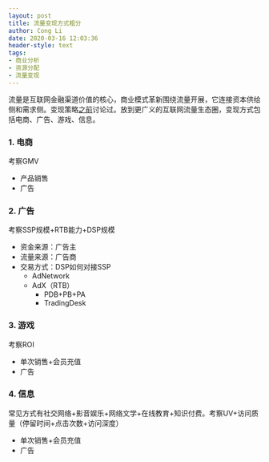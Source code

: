 ```yaml
---
layout: post
title: 流量变现方式粗分
author: Cong Li 
date: 2020-03-16 12:03:36
header-style: text
tags:
- 商业分析
- 资源分配
- 流量变现 
---
```

流量是互联网金融渠道价值的核心，商业模式革新围绕流量开展，它连接资本供给侧和需求侧。变现策略[之前](https://www.congli.pw/2019/11/23/internet-finance-business-exp/ )讨论过。放到更广义的互联网流量生态圈，变现方式包括电商、广告、游戏、信息。

### 1. 电商

考察GMV

  * 产品销售
  * 广告

### 2. 广告

考察SSP规模+RTB能力+DSP规模

  * 资金来源：广告主
  * 流量来源：广告商
  * 交易方式：DSP如何对接SSP 
      * AdNetwork
      * AdX（RTB） 
          * PDB+PB+PA
          * TradingDesk

### 3. 游戏

考察ROI

  * 单次销售+会员充值
  * 广告

### 4. 信息

常见方式有社交网络+影音娱乐+网络文学+在线教育+知识付费。考察UV+访问质量（停留时间+点击次数+访问深度）

  * 单次销售+会员充值
  * 广告